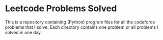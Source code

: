 # Leetcode Problems Solved

This is a repository containing (Python) program files for all the codeforce problems that I solve. Each directory contains one problem or all problems I solved in one day.
